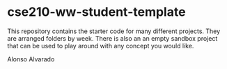 # cse210-ww-student-template

This repository contains the starter code for many different projects. They are arranged folders by week. There is also an an empty sandbox project that can be used to play around with any concept you would like.

Alonso Alvarado